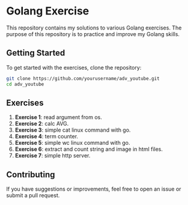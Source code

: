 # Golang Exercise

This repository contains my solutions to various Golang exercises. The purpose of this repository is to practice and improve my Golang skills.

## Getting Started

To get started with the exercises, clone the repository:

```sh
git clone https://github.com/yourusername/adv_youtube.git
cd adv_youtube
```

## Exercises

1. **Exercise 1**: read argument from os.
2. **Exercise 2**: calc AVG.
3. **Exercise 3**: simple cat linux command with go.
4. **Exercise 4**: term counter.
5. **Exercise 5**: simple wc linux command with go.
6. **Exercise 6**: extract and count string and image in html files.
7. **Exercise 7**: simple http server.


## Contributing

If you have suggestions or improvements, feel free to open an issue or submit a pull request.